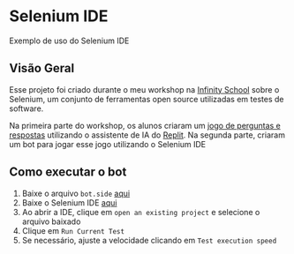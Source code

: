 # Selenium IDE
Exemplo de uso do Selenium IDE

## Visão Geral
Esse projeto foi criado durante o meu workshop na <a target="_blank" href="https://infinityschool.com.br">Infinity School</a> sobre o Selenium, um conjunto de ferramentas open source utilizadas em testes de software.

Na primeira parte do workshop, os alunos criaram um <a href="https://mateusgesualdo.github.io/selenium" target="_blank">jogo de perguntas e respostas</a> utilizando o assistente de IA do <a href="https://replit.com" target="_blank">Replit</a>. Na segunda parte, criaram um bot para jogar esse jogo utilizando o Selenium IDE

## Como executar o bot
1. Baixe o arquivo `bot.side` <a href="./bot.side" target="_blank">aqui</a>
1. Baixe o Selenium IDE <a href="https://www.selenium.dev/downloads" target="_blank">aqui</a>
1. Ao abrir a IDE, clique em `open an existing project` e selecione o arquivo baixado
1. Clique em `Run Current Test`
1. Se necessário, ajuste a velocidade clicando em `Test execution speed`
